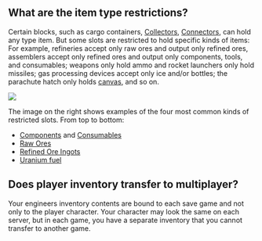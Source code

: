 
## What are the item type restrictions?

Certain blocks, such as cargo containers, [Collectors](https://spaceengineers.wiki.gg/wiki/Collector "Collector"), [Connectors](https://spaceengineers.wiki.gg/wiki/Connector "Connector"), can hold any type item. But some slots are restricted to hold specific kinds of items: For example, refineries accept only raw ores and output only refined ores, assemblers accept only refined ores and output only components, tools, and consumables; weapons only hold ammo and rocket launchers only hold missiles; gas processing devices accept only ice and/or bottles; the parachute hatch only holds [canvas](https://spaceengineers.wiki.gg/wiki/Canvas "Canvas"), and so on.

[![](https://spaceengineers.wiki.gg/images/Item_types.png?ca4a44)](https://spaceengineers.wiki.gg/wiki/File:Item_types.png)

The image on the right shows examples of the four most common kinds of restricted slots. From top to bottom:

*   [Components](https://spaceengineers.wiki.gg/wiki/Component "Component") and [Consumables](https://spaceengineers.wiki.gg/wiki/Consumable "Consumable")
*   [Raw Ores](https://spaceengineers.wiki.gg/wiki/Ores "Ores")
*   [Refined Ore Ingots](https://spaceengineers.wiki.gg/wiki/Material "Material")
*   [Uranium fuel](https://spaceengineers.wiki.gg/wiki/Uranium_Ingot "Uranium Ingot")

## Does player inventory transfer to multiplayer?

Your engineers inventory contents are bound to each save game and not only to the player character. Your character may look the same on each server, but in each game, you have a separate inventory that you cannot transfer to another game.